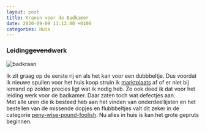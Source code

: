 ```yaml
---
layout: post
title: Kranen voor de Badkamer
date: 2020-09-09 11:12:00 +0100
categories: Huis
---
```


### Leiding~~gevend~~werk
![badkraan](http://www.prisse.nl/assets/badkraan.png)  

Ik zit graag op de eerste rij en als het kan voor een dubbbeltje. Dus voordat ik nieuwe spullen voor het huis koop struin ik [marktplaats](https://www.marktplaats.nl/q/rapito+t) af of er niet bij iemand op zolder precies ligt wat ik nodig heb. Zo ook deed ik dat voor het leiding werk voor de badkamer. Daar zaten toch wat defectjes aan.  
Met alle uren die ik besteed heb aan het vinden van onderdeellijsten en het bestellen van de missende dopjes en flubbbeltjes valt dit zeker in de categorie [peny-wise-pound-foolish](https://www.meergeldminderstress.nl/penny-wise-pound-foolish/). Nu alles in huis is kan het grote gepruts beginnen.
